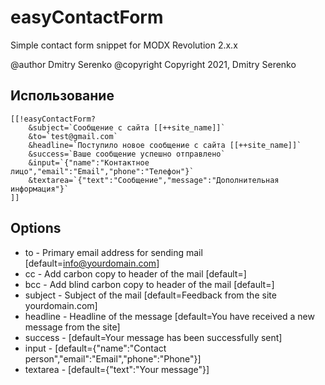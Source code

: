 # easyContactForm

Simple contact form snippet for MODX Revolution 2.x.x

@author Dmitry Serenko
@copyright Copyright 2021, Dmitry Serenko

## Использование

```shell
[[!easyContactForm?
    &subject=`Сообщение с сайта [[++site_name]]`
    &to=`test@gmail.com`
    &headline=`Поступило новое сообщение с сайта [[++site_name]]`
    &success=`Ваше сообщение успешно отправлено`
    &input=`{"name":"Контактное лицо","email":"Email","phone":"Телефон"}`
    &textarea=`{"text":"Сообщение","message":"Дополнительная информация"}`
]]
```

## Options

* to - Primary email address for sending mail [default=info@yourdomain.com]
* cc - Add carbon copy to header of the mail [default=]
* bcc - Add blind carbon copy to header of the mail [default=]
* subject - Subject of the mail [default=Feedback from the site yourdomain.com]
* headline - Headline of the message [default=You have received a new message from the site]
* success - [default=Your message has been successfully sent]
* input - [default={"name":"Contact person","email":"Email","phone":"Phone"}]
* textarea - [default={"text":"Your message"}]
